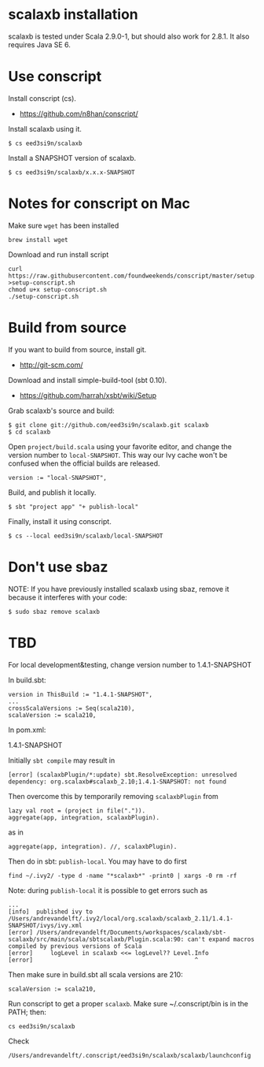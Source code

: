 scalaxb installation
====================

scalaxb is tested under Scala 2.9.0-1, but should also work for 2.8.1.
It also requires Java SE 6.

Use conscript
=============

Install conscript (cs).

- https://github.com/n8han/conscript/

Install scalaxb using it.

    $ cs eed3si9n/scalaxb

Install a SNAPSHOT version of scalaxb.

    $ cs eed3si9n/scalaxb/x.x.x-SNAPSHOT


Notes for conscript on Mac
==========================

Make sure `wget` has been installed

    brew install wget

Download and run install script

    curl https://raw.githubusercontent.com/foundweekends/conscript/master/setup.sh >setup-conscript.sh
    chmod u+x setup-conscript.sh
    ./setup-conscript.sh


Build from source
=================================

If you want to build from source, install git.

- http://git-scm.com/

Download and install simple-build-tool (sbt 0.10).

- https://github.com/harrah/xsbt/wiki/Setup
  
Grab scalaxb's source and build:
   
    $ git clone git://github.com/eed3si9n/scalaxb.git scalaxb
    $ cd scalaxb

Open `project/build.scala` using your favorite editor, and change the version number to `local-SNAPSHOT`.
This way our Ivy cache won't be confused when the official builds are released.

    version := "local-SNAPSHOT",

Build, and publish it locally.

    $ sbt "project app" "+ publish-local"

Finally, install it using conscript.

    $ cs --local eed3si9n/scalaxb/local-SNAPSHOT


Don't use sbaz
==============

NOTE: If you have previously installed scalaxb using sbaz, remove it
because it interferes with your code:

    $ sudo sbaz remove scalaxb

TBD
===

For local development&testing, change version number to 1.4.1-SNAPSHOT

In build.sbt:

    version in ThisBuild := "1.4.1-SNAPSHOT",
    ...
    crossScalaVersions := Seq(scala210),
    scalaVersion := scala210,

In pom.xml:

  <version>1.4.1-SNAPSHOT</version>

Initially `sbt compile` may result in

    [error] (scalaxbPlugin/*:update) sbt.ResolveException: unresolved dependency: org.scalaxb#scalaxb_2.10;1.4.1-SNAPSHOT: not found

Then overcome this by temporarily removing `scalaxbPlugin` from

    lazy val root = (project in file(".")).
    aggregate(app, integration, scalaxbPlugin).

as in

    aggregate(app, integration). //, scalaxbPlugin).


Then do in sbt: `publish-local`.
You may have to do first

    find ~/.ivy2/ -type d -name "*scalaxb*" -print0 | xargs -0 rm -rf

Note: during `publish-local` it is possible to get errors such as

    ...
    [info] 	published ivy to /Users/andrevandelft/.ivy2/local/org.scalaxb/scalaxb_2.11/1.4.1-SNAPSHOT/ivys/ivy.xml
    [error] /Users/andrevandelft/Documents/workspaces/scalaxb/sbt-scalaxb/src/main/scala/sbtscalaxb/Plugin.scala:90: can't expand macros compiled by previous versions of Scala
    [error]     logLevel in scalaxb <<= logLevel?? Level.Info
    [error]                                              ^

Then make sure in build.sbt all scala versions are 210:

    scalaVersion := scala210,

Run conscript to get a proper `scalaxb`. Make sure ~/.conscript/bin is in the PATH; then:

    cs eed3si9n/scalaxb

Check

    /Users/andrevandelft/.conscript/eed3si9n/scalaxb/scalaxb/launchconfig
